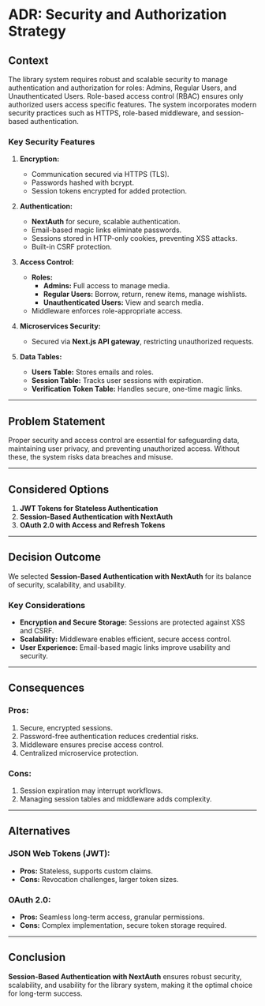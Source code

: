 # ADR: Security and Authorization Strategy

## Context
The library system requires robust and scalable security to manage authentication and authorization for roles: Admins, Regular Users, and Unauthenticated Users. Role-based access control (RBAC) ensures only authorized users access specific features. The system incorporates modern security practices such as HTTPS, role-based middleware, and session-based authentication.

### Key Security Features
1. **Encryption:**
   - Communication secured via HTTPS (TLS).
   - Passwords hashed with bcrypt.
   - Session tokens encrypted for added protection.

2. **Authentication:**
   - **NextAuth** for secure, scalable authentication.
   - Email-based magic links eliminate passwords.
   - Sessions stored in HTTP-only cookies, preventing XSS attacks.
   - Built-in CSRF protection.

3. **Access Control:**
   - **Roles:**
     - **Admins:** Full access to manage media.
     - **Regular Users:** Borrow, return, renew items, manage wishlists.
     - **Unauthenticated Users:** View and search media.
   - Middleware enforces role-appropriate access.

4. **Microservices Security:**
   - Secured via **Next.js API gateway**, restricting unauthorized requests.

5. **Data Tables:**
   - **Users Table:** Stores emails and roles.
   - **Session Table:** Tracks user sessions with expiration.
   - **Verification Token Table:** Handles secure, one-time magic links.

---

## Problem Statement
Proper security and access control are essential for safeguarding data, maintaining user privacy, and preventing unauthorized access. Without these, the system risks data breaches and misuse.

---

## Considered Options
1. **JWT Tokens for Stateless Authentication**
2. **Session-Based Authentication with NextAuth**
3. **OAuth 2.0 with Access and Refresh Tokens**

---

## Decision Outcome
We selected **Session-Based Authentication with NextAuth** for its balance of security, scalability, and usability.

### Key Considerations
- **Encryption and Secure Storage:** Sessions are protected against XSS and CSRF.
- **Scalability:** Middleware enables efficient, secure access control.
- **User Experience:** Email-based magic links improve usability and security.

---

## Consequences
### Pros:
1. Secure, encrypted sessions.
2. Password-free authentication reduces credential risks.
3. Middleware ensures precise access control.
4. Centralized microservice protection.

### Cons:
1. Session expiration may interrupt workflows.
2. Managing session tables and middleware adds complexity.

---

## Alternatives
### JSON Web Tokens (JWT):
- **Pros:** Stateless, supports custom claims.
- **Cons:** Revocation challenges, larger token sizes.

### OAuth 2.0:
- **Pros:** Seamless long-term access, granular permissions.
- **Cons:** Complex implementation, secure token storage required.

---

## Conclusion
**Session-Based Authentication with NextAuth** ensures robust security, scalability, and usability for the library system, making it the optimal choice for long-term success.

